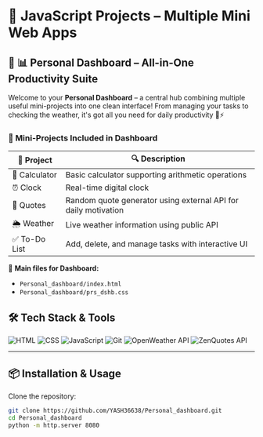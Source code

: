 # 🌟 JavaScript Projects – Multiple Mini Web Apps  

## 🚀 📊 Personal Dashboard – All-in-One Productivity Suite  

Welcome to your **Personal Dashboard** – a central hub combining multiple useful mini-projects into one clean interface! From managing your tasks to checking the weather, it's got all you need for daily productivity 💼⚡  

### 🧩 Mini-Projects Included in Dashboard
| 🚀 Project     | 🔍 Description                                               |
|---------------|--------------------------------------------------------------|
| 🧮 Calculator  | Basic calculator supporting arithmetic operations           |
| ⏰ Clock       | Real-time digital clock                                      |
| 📜 Quotes      | Random quote generator using external API for daily motivation|
| 🌦️ Weather     | Live weather information using public API                   |
| ✅ To-Do List  | Add, delete, and manage tasks with interactive UI            |

📂 **Main files for Dashboard:**
- `Personal_dashboard/index.html`
- `Personal_dashboard/prs_dshb.css`
  
## 🛠️ Tech Stack & Tools  

![HTML](https://img.shields.io/badge/HTML5-E34F26?style=for-the-badge&logo=html5&logoColor=white)
![CSS](https://img.shields.io/badge/CSS3-1572B6?style=for-the-badge&logo=css3&logoColor=white)
![JavaScript](https://img.shields.io/badge/JavaScript-F7DF1E?style=for-the-badge&logo=javascript&logoColor=black)
![Git](https://img.shields.io/badge/Git-F05032?style=for-the-badge&logo=git&logoColor=white)
![OpenWeather API](https://img.shields.io/badge/OpenWeather-API-orange?style=for-the-badge)
![ZenQuotes API](https://img.shields.io/badge/ZenQuotes-API-lightgrey?style=for-the-badge)

---

## 📦 Installation & Usage  

Clone the repository:
```bash
git clone https://github.com/YASH36638/Personal_dashboard.git
cd Personal_dashboard
python -m http.server 8080
